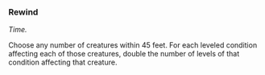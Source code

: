 ### Rewind
_Time._

Choose any number of creatures within 45 feet. For each leveled condition affecting each of those creatures, double the number of levels of that condition affecting that creature.
